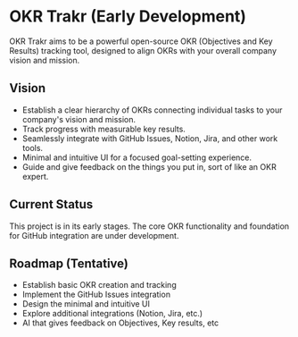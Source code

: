 # OKR Trakr (Early Development)

OKR Trakr aims to be a powerful open-source OKR (Objectives and Key Results) tracking tool, designed to align OKRs with your overall company vision and mission.

## Vision

* Establish a clear hierarchy of OKRs connecting individual tasks to your company's vision and mission.
* Track progress with measurable key results.
* Seamlessly integrate with GitHub Issues, Notion, Jira, and other work tools.
* Minimal and intuitive UI for a focused goal-setting experience.
* Guide and give feedback on the things you put in, sort of like an OKR expert. 

## Current Status

This project is in its early stages. The core OKR functionality and foundation for GitHub integration are under development.

## Roadmap (Tentative)

* Establish basic OKR creation and tracking 
* Implement the GitHub Issues integration 
* Design the minimal and intuitive UI
* Explore additional integrations (Notion, Jira, etc.)
* AI that gives feedback on Objectives, Key results, etc
